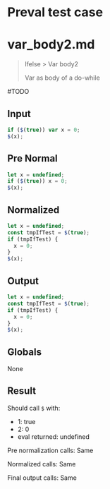 # Preval test case

# var_body2.md

> Ifelse > Var body2
>
> Var as body of a do-while

#TODO

## Input

`````js filename=intro
if ($(true)) var x = 0;
$(x);
`````

## Pre Normal

`````js filename=intro
let x = undefined;
if ($(true)) x = 0;
$(x);
`````

## Normalized

`````js filename=intro
let x = undefined;
const tmpIfTest = $(true);
if (tmpIfTest) {
  x = 0;
}
$(x);
`````

## Output

`````js filename=intro
let x = undefined;
const tmpIfTest = $(true);
if (tmpIfTest) {
  x = 0;
}
$(x);
`````

## Globals

None

## Result

Should call `$` with:
 - 1: true
 - 2: 0
 - eval returned: undefined

Pre normalization calls: Same

Normalized calls: Same

Final output calls: Same
